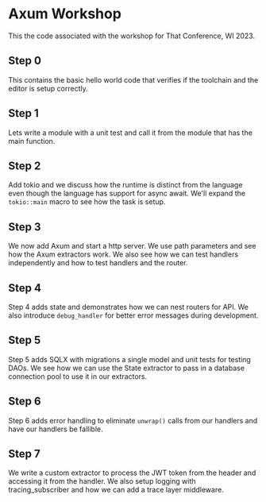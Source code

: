 # Axum Workshop

This the code associated with the workshop for That Conference, WI 2023.

## Step 0

This contains the basic hello world code that verifies if the toolchain and the
editor is setup correctly.

## Step 1

Lets write a module with a unit test and call it from the module that has the
main function.

## Step 2

Add tokio and we discuss how the runtime is distinct from the language even
though the language has support for async await. We'll expand the `tokio::main`
macro to see how the task is setup.

## Step 3

We now add Axum and start a http server. We use path parameters and see how
the Axum extractors work. We also see how we can test handlers independently 
and how to test handlers and the router.

## Step 4

Step 4 adds state and demonstrates how we can nest routers for API. We also
introduce `debug_handler` for better error messages during development.

## Step 5

Step 5 adds SQLX with migrations a single model and unit tests for testing DAOs.
We see how we can use the State extractor to pass in a database connection pool
to use it in our extractors.

## Step 6

Step 6 adds error handling to eliminate `unwrap()` calls from our handlers and 
have our handlers be fallible.

## Step 7

We write a custom extractor to process the JWT token from the header and 
accessing it from the handler. We also setup logging with tracing_subscriber
and how we can add a trace layer middleware.

